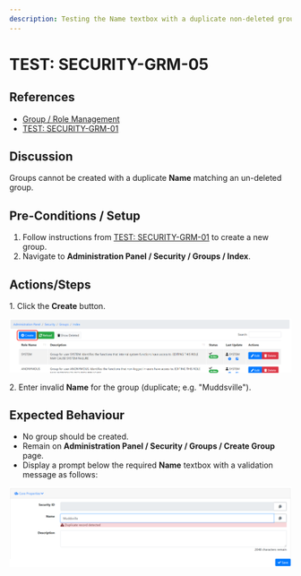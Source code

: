 ```yaml
---
description: Testing the Name textbox with a duplicate non-deleted group.
---
```


# TEST: SECURITY-GRM-05

## References

* [Group / Role Management](../../../../../../../operations-1/system-administration/security-administration/group-role-management.md)
* [TEST: SECURITY-GRM-01](test-security-grm-01-1.md)

## Discussion

Groups cannot be created with a duplicate **Name** matching an un-deleted group.

## Pre-Conditions / Setup

1. Follow instructions from [TEST: SECURITY-GRM-01](test-security-grm-01-1.md) to create a new group.
2. Navigate to **Administration Panel / Security / Groups / Index**.&#x20;

## Actions/Steps

1\. Click the **Create** button.

![](<../../../../../../../.gitbook/assets/image (330).png>)

2\. Enter invalid **Name** for the group (duplicate; e.g. "Muddsville").

## Expected Behaviour

* No group should be created.
* Remain on **Administration Panel / Security / Groups / Create Group** page.
* Display a prompt below the required **Name** textbox with a validation message as follows:

![](<../../../../../../../.gitbook/assets/image (346).png>)
